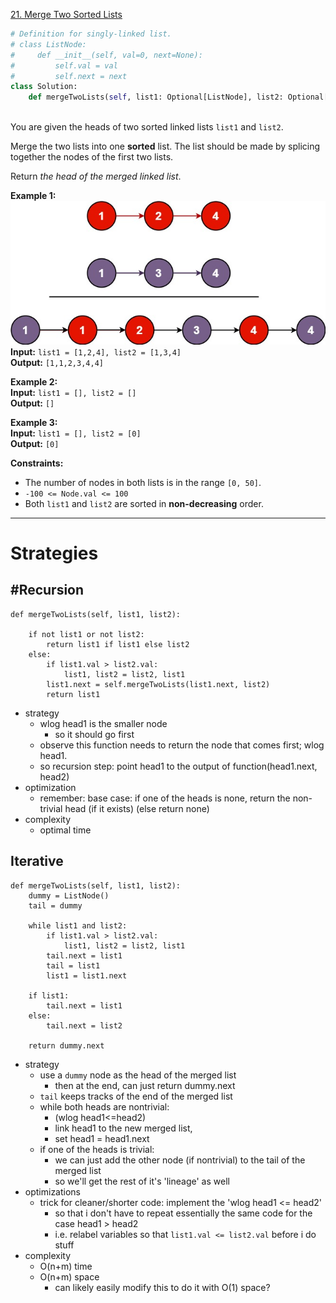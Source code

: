 [21. Merge Two Sorted Lists](https://leetcode.com/problems/merge-two-sorted-lists/)

```python
# Definition for singly-linked list.
# class ListNode:
#     def __init__(self, val=0, next=None):
#         self.val = val
#         self.next = next
class Solution:
    def mergeTwoLists(self, list1: Optional[ListNode], list2: Optional[ListNode]) -> Optional[ListNode]:
        
```

You are given the heads of two sorted linked lists `list1` and `list2`.

Merge the two lists into one **sorted** list. The list should be made by splicing together the nodes of the first two lists.

Return _the head of the merged linked list_.

**Example 1:**  
![](../!assets/attachments/Pasted%20image%2020240224215320.png)  
**Input:** `list1 = [1,2,4], list2 = [1,3,4]`  
**Output:** `[1,1,2,3,4,4]`  

**Example 2:**  
**Input:** `list1 = [], list2 = []`  
**Output:** `[]`  

**Example 3:**  
**Input:** `list1 = [], list2 = [0]`  
**Output:** `[0]`  

**Constraints:**
- The number of nodes in both lists is in the range `[0, 50]`.
- `-100 <= Node.val <= 100`
- Both `list1` and `list2` are sorted in **non-decreasing** order.

---

# Strategies
## #Recursion
```
def mergeTwoLists(self, list1, list2):

    if not list1 or not list2:
        return list1 if list1 else list2
    else:
        if list1.val > list2.val:
            list1, list2 = list2, list1
        list1.next = self.mergeTwoLists(list1.next, list2)
        return list1
```

- strategy
	- wlog head1 is the smaller node
		- so it should go first
	- observe this function needs to return the node that comes first; wlog head1.
	- so recursion step: point head1 to the output of function(head1.next, head2)
- optimization
	- remember: base case: if one of the heads is none, return the non-trivial head (if it exists) (else return none)
- complexity
	- optimal time


## Iterative
```
def mergeTwoLists(self, list1, list2):
    dummy = ListNode()
    tail = dummy

	while list1 and list2:
        if list1.val > list2.val:
            list1, list2 = list2, list1
        tail.next = list1
        tail = list1
        list1 = list1.next

    if list1:
        tail.next = list1
    else:
        tail.next = list2
        
    return dummy.next
```

- strategy
	- use a `dummy` node as the head of the merged list
		- then at the end, can just return dummy.next
	- `tail` keeps tracks of the end of the merged list
	- while both heads are nontrivial:
		- (wlog head1<=head2)
		- link head1 to the new merged list,
		- set head1 = head1.next
	- if one of the heads is trivial:
		- we can just add the other node (if nontrivial) to the tail of the merged list
		- so we'll get the rest of it's 'lineage' as well
- optimizations
	- trick for cleaner/shorter code: implement the 'wlog head1 <= head2'
		- so that i don't have to repeat essentially the same code for the case head1 > head2
		- i.e. relabel variables so that `list1.val <= list2.val` before i do stuff
- complexity
	- O(n+m) time
	- O(n+m) space
		- can likely easily modify this to do it with O(1) space?

